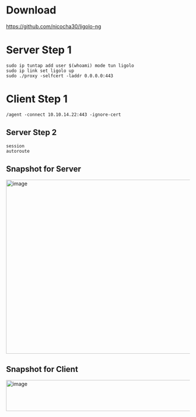 # Download  
https://github.com/nicocha30/ligolo-ng  

# Server Step 1
```
sudo ip tuntap add user $(whoami) mode tun ligolo  
sudo ip link set ligolo up  
sudo ./proxy -selfcert -laddr 0.0.0.0:443
```

# Client Step 1  
```
/agent -connect 10.10.14.22:443 -ignore-cert  
```

## Server Step 2  
```
session
autoroute  
```

## Snapshot for Server  
<img width="1338" height="476" alt="image" src="https://github.com/user-attachments/assets/8870ed59-ad12-4f6a-bef9-d216579c5118" />  

## Snapshot for Client
<img width="662" height="85" alt="image" src="https://github.com/user-attachments/assets/2b1abdf8-cb71-4eb3-9a37-f91e47ff0c61" />  


